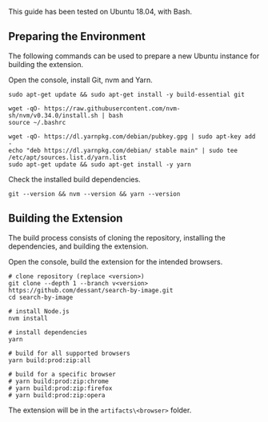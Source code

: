 This guide has been tested on Ubuntu 18.04, with Bash.

## Preparing the Environment

The following commands can be used to prepare a new Ubuntu instance
for building the extension.

Open the console, install Git, nvm and Yarn.

```shell
sudo apt-get update && sudo apt-get install -y build-essential git

wget -qO- https://raw.githubusercontent.com/nvm-sh/nvm/v0.34.0/install.sh | bash
source ~/.bashrc

wget -qO- https://dl.yarnpkg.com/debian/pubkey.gpg | sudo apt-key add -
echo "deb https://dl.yarnpkg.com/debian/ stable main" | sudo tee /etc/apt/sources.list.d/yarn.list
sudo apt-get update && sudo apt-get install -y yarn
```

Check the installed build dependencies.

```shell
git --version && nvm --version && yarn --version
```

## Building the Extension

The build process consists of cloning the repository,
installing the dependencies, and building the extension.

Open the console, build the extension for the intended browsers.

```shell
# clone repository (replace <version>)
git clone --depth 1 --branch v<version> https://github.com/dessant/search-by-image.git
cd search-by-image

# install Node.js
nvm install

# install dependencies
yarn

# build for all supported browsers
yarn build:prod:zip:all

# build for a specific browser
# yarn build:prod:zip:chrome
# yarn build:prod:zip:firefox
# yarn build:prod:zip:opera
```

The extension will be in the `artifacts\<browser>` folder.
